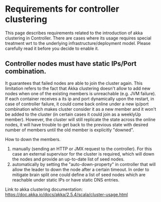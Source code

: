 # Requirements for controller clustering

This page describes requirements related to the introduction of akka clustering in Controller. There are cases where its usage requires special treatment wrt to the underlying infrastructure/deployment model. Please carefully read it before you decide to enable it.


## Controller nodes must have static IPs/Port combination.

It guarantees that failed nodes are able to join the cluster again.
This limitation refers to the fact that Akka clustering doesn't allow to add new nodes when one of the existing members is unreachable (e.g. JVM failure). If each container receives a its ip and port dynamically upon the restart, in case of controller failure, it could come back online under a new ip/port combination which makes cluster consider it as a new member and it won't be added to the cluster (in certain cases it could join as a weeklyUp member). However, the cluster will still replicate the state across the online nodes, it will have trouble to get back to the previous state with desired number of members until the old member is explicitly "downed".

How to down the members.
1. manually (sending an HTTP or JMX request to the controller). For this case an external supervisor for the cluster is required, which will down the nodes and provide an up-to-date list of seed nodes.
2. automatically by setting the "auto-down-property" in controller that will allow the leader to down the node after a certain timeout. In order to mitigate brain split one could define a list of seed nodes which are reachable under static IPs or have static DNS entries.

Link to akka clustering documentation:
https://doc.akka.io/docs/akka/2.5.4/scala/cluster-usage.html
